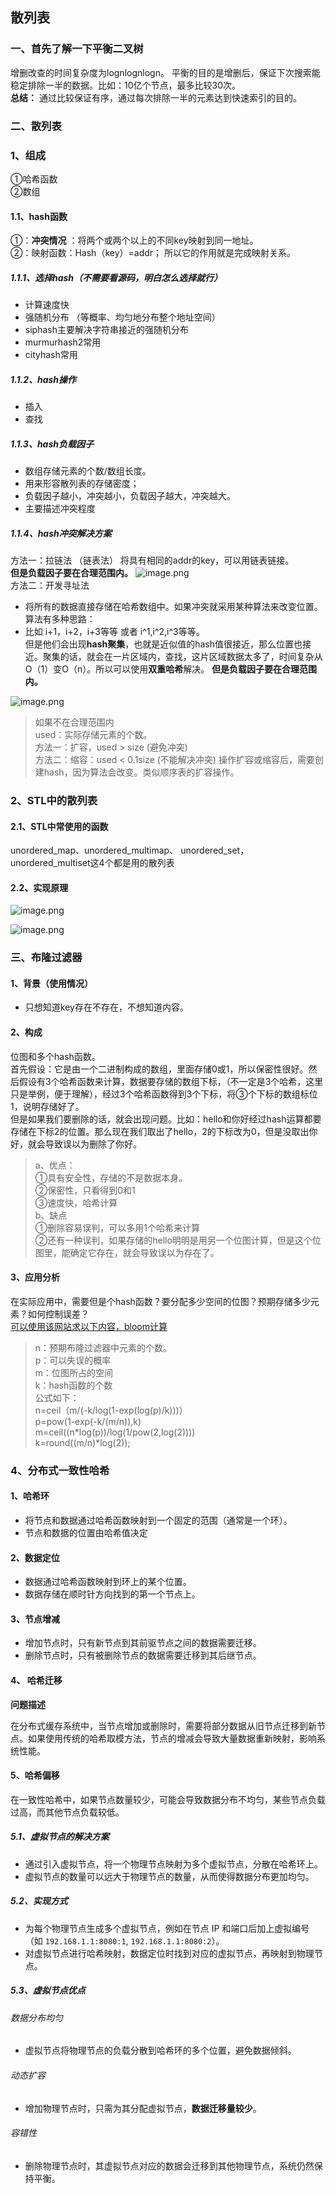 散列表
---

### 一、首先了解一下平衡二叉树

增删改查的时间复杂度为lognlognlogn。 平衡的目的是增删后，保证下次搜索能稳定排除一半的数据。比如：10亿个节点，最多比较30次。  
**总结：** 通过比较保证有序，通过每次排除一半的元素达到快速索引的目的。

### 二、散列表

### 1、组成

①哈希函数  
②数组

#### 1.1、hash函数

①：**冲突情况** ：将两个或两个以上的不同key映射到同一地址。  
②：映射函数：Hash（key）=addr； 所以它的作用就是完成映射关系。

##### 1.1.1、选择hash（不需要看源码，明白怎么选择就行）

* 计算速度快
* 强随机分布 （等概率、均匀地分布整个地址空间）
* siphash主要解决字符串接近的强随机分布
* murmurhash2常用
* cityhash常用

##### 1.1.2、hash操作

* 插入
* 查找

##### 1.1.3、hash负载因子

* 数组存储元素的个数/数组长度。
* 用来形容散列表的存储密度；
* 负载因子越小，冲突越小，负载因子越大，冲突越大。
* 主要描述冲突程度

##### 1.1.4、hash冲突解决方案

方法一：拉链法 （链表法） 将具有相同的addr的key，可以用链表链接。  
**但是负载因子要在合理范围内。** ![image.png](https://p6-xtjj-sign.byteimg.com/tos-cn-i-73owjymdk6/7e4e37b51f5d4ced9c33756c4dd640d5~tplv-73owjymdk6-jj-mark-v1:0:0:0:0:5o6Y6YeR5oqA5pyv56S-5Yy6IEAgRWNob3p5dGx4bA==:q75.awebp?rk3s=f64ab15b&x-expires=1746694545&x-signature=qqHTsvbdmJ7kFFDeloQ5VEqOZKQ%3D)  
方法二：开发寻址法

* 将所有的数据直接存储在哈希数组中。如果冲突就采用某种算法来改变位置。  
  算法有多种思路：
* 比如 i+1，i+2，i+3等等 或者 i^1,i^2,i^3等等。  
  但是他们会出现**hash聚集**，也就是近似值的hash值很接近，那么位置也接近。聚集的话，就会在一片区域内，查找，这片区域数据太多了，时间复杂从O（1）变O（n）。所以可以使用**双重哈希**解决。 **但是负载因子要在合理范围内。**

![image.png](https://p6-xtjj-sign.byteimg.com/tos-cn-i-73owjymdk6/a19294eff13640a3a19770f9571eae4f~tplv-73owjymdk6-jj-mark-v1:0:0:0:0:5o6Y6YeR5oqA5pyv56S-5Yy6IEAgRWNob3p5dGx4bA==:q75.awebp?rk3s=f64ab15b&x-expires=1746694545&x-signature=CnegKmvNVD%2BEMvGSHYMRxo%2Fp%2FsE%3D)

> 如果不在合理范围内  
> used：实际存储元素的个数。  
> 方法一：扩容，used > size (避免冲突)  
> 方法二：缩容：used < 0.1size (不能解决冲突) 操作扩容或缩容后，需要创建hash，因为算法会改变。类似顺序表的扩容操作。

### 2、STL中的散列表

#### 2.1、STL中常使用的函数

unordered\_map、unordered\_multimap、 unordered\_set，unordered\_multiset这4个都是用的散列表

#### 2.2、实现原理

![image.png](https://p6-xtjj-sign.byteimg.com/tos-cn-i-73owjymdk6/9c2981ffe6f944bfad472524b704b17e~tplv-73owjymdk6-jj-mark-v1:0:0:0:0:5o6Y6YeR5oqA5pyv56S-5Yy6IEAgRWNob3p5dGx4bA==:q75.awebp?rk3s=f64ab15b&x-expires=1746694545&x-signature=ZStBS0SJjz5n22fMtZWgjVxZvxk%3D)

![image.png](https://p6-xtjj-sign.byteimg.com/tos-cn-i-73owjymdk6/0b09626fe3434e10883d7457c24a6595~tplv-73owjymdk6-jj-mark-v1:0:0:0:0:5o6Y6YeR5oqA5pyv56S-5Yy6IEAgRWNob3p5dGx4bA==:q75.awebp?rk3s=f64ab15b&x-expires=1746694545&x-signature=ZxtVP5vo7AUp0uZEL%2BvviN1MHo8%3D)

### 三、布隆过滤器

#### 1、背景（使用情况）

* 只想知道key存在不存在，不想知道内容。

#### 2、构成

位图和多个hash函数。  
首先假设：它是由一个二进制构成的数组，里面存储0或1，所以保密性很好。然后假设有3个哈希函数来计算，数据要存储的数组下标，（不一定是3个哈希，这里只是举例，便于理解），经过3个哈希函数得到3个下标，将③个下标的数组标位1，说明存储好了。  
但是如果我们要删除的话，就会出现问题。比如：hello和你好经过hash运算都要存储在下标2的位置。那么现在我们取出了hello，2的下标改为0，但是没取出你好，就会导致误以为删除了你好。

> a、优点：  
> ①具有安全性，存储的不是数据本身。  
> ②保密性，只看得到0和1  
> ③速度快，哈希计算  
> b、缺点  
> ①删除容易误判，可以多用1个哈希来计算  
> ②还有一种误判，如果存储的hello明明是用另一个位图计算，但是这个位图里，能确定它存在，就会导致误以为存在了。

#### 3、应用分析

在实际应用中，需要但是个hash函数？要分配多少空间的位图？预期存储多少元素？如何控制误差？  
[可以使用该网站求以下内容，bloom计算](https://link.juejin.cn?target=https%3A%2F%2Fhur.st%2Fbloomfilter "https://hur.st/bloomfilter")

> n：预期布隆过滤器中元素的个数。  
> p：可以失误的概率  
> m：位图所占的空间  
> k：hash函数的个数  
> 公式如下：  
> n=ceil（m/(-k/log(1-exp(log(p)/k)))）  
> p=pow(1-exp(-k/(m/n)),k)  
> m=ceil((n\*log(p))/log(1/pow(2,log(2))))  
> k=round((m/n)\*log(2));

### 4、分布式一致性哈希

#### 1、哈希环

* 将节点和数据通过哈希函数映射到一个固定的范围（通常是一个环）。
* 节点和数据的位置由哈希值决定

#### 2、数据定位

* 数据通过哈希函数映射到环上的某个位置。
* 数据存储在顺时针方向找到的第一个节点上。

#### 3、节点增减

* 增加节点时，只有新节点到其前驱节点之间的数据需要迁移。
* 删除节点时，只有被删除节点的数据需要迁移到其后继节点。

#### 4、 哈希迁移

**问题描述**

在分布式缓存系统中，当节点增加或删除时，需要将部分数据从旧节点迁移到新节点。如果使用传统的哈希取模方法，节点的增减会导致大量数据重新映射，影响系统性能。

#### 5、哈希偏移

在一致性哈希中，如果节点数量较少，可能会导致数据分布不均匀，某些节点负载过高，而其他节点负载较低。

##### 5.1、虚拟节点的解决方案

* 通过引入虚拟节点，将一个物理节点映射为多个虚拟节点，分散在哈希环上。
* 虚拟节点的数量可以远大于物理节点的数量，从而使得数据分布更加均匀。

##### 5.2、实现方式

* 为每个物理节点生成多个虚拟节点，例如在节点 IP 和端口后加上虚拟编号（如 `192.168.1.1:8080:1`, `192.168.1.1:8080:2`）。
* 对虚拟节点进行哈希映射，数据定位时找到对应的虚拟节点，再映射到物理节点。

##### 5.3、虚拟节点优点

###### 数据分布均匀

* 虚拟节点将物理节点的负载分散到哈希环的多个位置，避免数据倾斜。

###### 动态扩容

* 增加物理节点时，只需为其分配虚拟节点，**数据迁移量较少**。

###### 容错性

* 删除物理节点时，其虚拟节点对应的数据会迁移到其他物理节点，系统仍然保持平衡。
  
  
